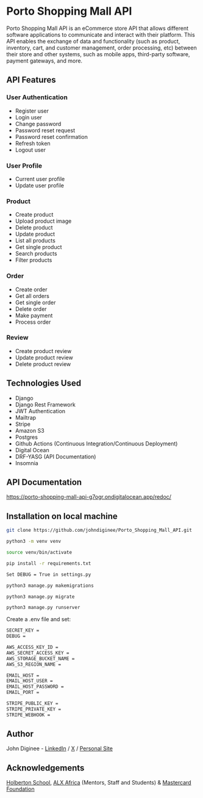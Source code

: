 # Porto Shopping Mall API 
Porto Shopping Mall API is an eCommerce store API that allows different software applications to communicate and interact with their platform. This API enables the exchange of data and functionality (such as product, inventory, cart, and customer management, order processing, etc) between their store and other systems, such as mobile apps, third-party software, payment gateways, and more.

## API Features

### User Authentication
* Register user
* Login user
* Change password
* Password reset request
* Password reset confirmation
* Refresh token
* Logout user

### User Profile
* Current user profile
* Update user profile

### Product
* Create product
* Upload product image
* Delete product
* Update product
* List all products
* Get single product
* Search products
* Filter products

### Order
* Create order
* Get all orders
* Get single order
* Delete order
* Make payment
* Process order

### Review
* Create product review
* Update product review
* Delete product review

## Technologies Used
 * Django
 * Django Rest Framework
 * JWT Authentication
 * Mailtrap
 * Stripe
 * Amazon S3
 * Postgres
 * Github Actions (Continuous Integration/Continuous Deployment)
 * Digital Ocean
 * DRF-YASG (API Documentation)
 * Insomnia

## API Documentation

https://porto-shopping-mall-api-g7ogr.ondigitalocean.app/redoc/

## Installation on local machine

```bash
git clone https://github.com/johndiginee/Porto_Shopping_Mall_API.git
```
```bash
python3 -m venv venv
```
```bash
source venv/bin/activate
```
```bash
pip install -r requirements.txt
```
```bash
Set DEBUG = True in settings.py
```
```bash
python3 manage.py makemigrations
```
```bash
python3 manage.py migrate
```
```bash
python3 manage.py runserver
```

Create a .env file and set:
```bash
SECRET_KEY =
DEBUG =

AWS_ACCESS_KEY_ID =
AWS_SECRET_ACCESS_KEY =
AWS_STORAGE_BUCKET_NAME =
AWS_S3_REGION_NAME =

EMAIL_HOST = 
EMAIL_HOST_USER = 
EMAIL_HOST_PASSWORD =
EMAIL_PORT = 

STRIPE_PUBLIC_KEY =
STRIPE_PRIVATE_KEY =
STRIPE_WEBHOOK =
```

## Author
John Diginee - [LinkedIn](https://www.linkedin.com/in/johndiginee/) / [X](http://x.com/johndiginee) / [Personal Site](https://johndiginee.com)

## Acknowledgements
[Holberton School](https://www.holbertonschool.com/), [ALX Africa](https://www.alxafrica.com/) (Mentors, Staff and Students) & [Mastercard Foundation](https://mastercardfdn.org/)
